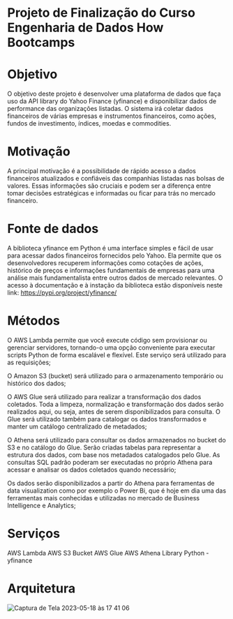 # Projeto de Finalização do Curso Engenharia de Dados How Bootcamps


# Objetivo
O objetivo deste projeto é desenvolver uma plataforma de dados que faça uso da API library do Yahoo Finance (yfinance) e disponibilizar dados de performance das organizações listadas. O sistema irá coletar dados financeiros de várias empresas e instrumentos financeiros, como ações, fundos de investimento, índices, moedas e commodities.

# Motivação
A principal motivação é a possibilidade de rápido acesso a dados financeiros atualizados e confiáveis das companhias listadas nas bolsas de valores. Essas informações são cruciais e podem ser a diferença entre tomar decisões estratégicas e informadas ou ficar para trás no mercado financeiro.

# Fonte de dados
A biblioteca yfinance em Python é uma interface simples e fácil de usar para acessar dados financeiros fornecidos pelo Yahoo. Ela permite que os desenvolvedores recuperem informações como cotações de ações, histórico de preços e informações fundamentais de empresas para uma análise mais fundamentalista entre outros dados de mercado relevantes.
O acesso à documentação e à instação da biblioteca estão disponíveis neste link: https://pypi.org/project/yfinance/

# Métodos
O AWS Lambda permite que você execute código sem provisionar ou gerenciar servidores, tornando-o uma opção conveniente para executar scripts Python de forma escalável e flexível. Este serviço será utilizado para as requisições;

O Amazon S3 (bucket) será utilizado para o armazenamento temporário ou histórico dos dados;

O AWS Glue será utilizado para realizar a transformação dos dados coletados. Toda a limpeza, normalização e transformação dos dados serão realizados aqui, ou seja, antes de serem disponibilizados para consulta. O Glue será utilizado também para catalogar os dados transformados e manter um catálogo centralizado de metadados;

O Athena será utilizado para consultar os dados armazenados no bucket do S3 e no catálogo do Glue. Serão criadas tabelas para representar a estrutura dos dados, com base nos metadados catalogados pelo Glue. As consultas SQL padrão poderam ser executadas no próprio Athena para acessar e analisar os dados coletados quando necessário;

Os dados serão disponibilizados a partir do Athena para ferramentas de data visualization como por exemplo o Power Bi, que é hoje em dia uma das ferramentas mais conhecidas e utilizadas no mercado de Business Intelligence e Analytics;


# Serviços
AWS Lambda
AWS S3 Bucket
AWS Glue
AWS Athena
Library Python - yfinance

# Arquitetura

![Captura de Tela 2023-05-18 às 17 41 06](https://github.com/FlavioPulli/projeto-how-bootcamps/assets/91956134/3fe0c4a6-b1bf-42c2-adf0-22f4904d5610)
